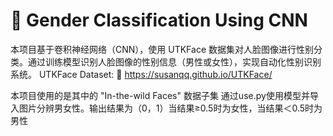 # 🎯 Gender Classification Using CNN 

本项目基于卷积神经网络（CNN），使用 UTKFace 数据集对人脸图像进行性别分类。通过训练模型识别人脸图像的性别信息（男性或女性），实现自动化性别识别系统。
UTKFace Dataset:
🔗 https://susanqq.github.io/UTKFace/

本项目使用的是其中的 "In-the-wild Faces" 数据子集
通过use.py使用模型并导入图片分辨男女性。输出结果为（0，1）当结果≥0.5时为女性，当结果＜0.5时为男性




